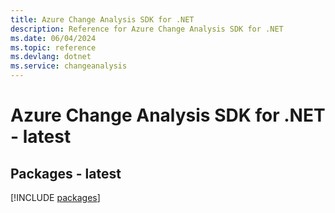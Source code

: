 ```yaml
---
title: Azure Change Analysis SDK for .NET
description: Reference for Azure Change Analysis SDK for .NET
ms.date: 06/04/2024
ms.topic: reference
ms.devlang: dotnet
ms.service: changeanalysis
---
```

# Azure Change Analysis SDK for .NET - latest
## Packages - latest
[!INCLUDE [packages](change-analysis-index.md)]